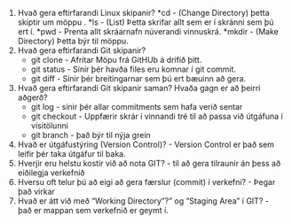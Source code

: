 1. Hvað gera eftirfarandi Linux skipanir?
	*cd - (Change Directory) þetta skiptir um möppu .
	*ls - (List) Þetta skrifar allt sem er í skránni sem þú ert í.
	*pwd - Prenta allt skráarnafn núverandi vinnuskrá.
	*mkdir - (Make Directory) Þetta býr til möppu.
1. Hvað gera eftirfarandi Git skipanir?
	* git clone - Afritar Möpu frá GitHUb á drifið þitt.
	* git status - Sínir þér havða files eru komnar í git commit.
	* git diff - Sínir þér breitingarnar sem þú ert bæuinn að gera.
1. Hvað gera eftirfarandi Git skipanir saman? Hvaða gagn er að þeirri aðgerð?
	* git log - sínir þér allar commitments sem hafa verið sentar
	* git checkout - Uppfærir skrár í vinnandi tré til að passa við útgáfuna í vísitölunni
	* git branch - það býr til nýja grein
1. Hvað er útgáfustýring (Version Control)? - Version Control er það sem leifir þér taka útgáfur til baka.
1. Hverjir eru helstu kostir við að nota GIT? - til að gera tilraunir án þess að eiðilegja verkefnið
1. Hversu oft telur þú að eigi að gera færslur (commit) í verkefni? - Þegar það virkar
1. Hvað er átt við með “Working Directory”?” og “Staging Area” í GIT? - það er mappan sem verkefnið er geymt í. 
